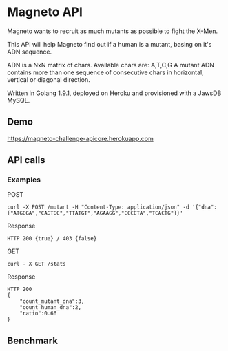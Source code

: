# Magneto API

Magneto wants to recruit as much mutants as possible to fight the X-Men.

This API will help Magneto find out if a human is a mutant, basing on it's ADN sequence.

ADN is a NxN matrix of chars. Available chars are: A,T,C,G
A mutant ADN contains more than one sequence of consecutive chars in horizontal, vertical or diagonal direction.

Written in Golang 1.9.1, deployed on Heroku and provisioned with a JawsDB MySQL.

## Demo

https://magneto-challenge-apicore.herokuapp.com

## API calls

### Examples

POST

```
curl -X POST /mutant -H "Content-Type: application/json" -d '{"dna":["ATGCGA","CAGTGC","TTATGT","AGAAGG","CCCCTA","TCACTG"]}'
```
Response

	HTTP 200 {true} / 403 {false}

GET
```
curl - X GET /stats
```
Response

	HTTP 200
	{
	    "count_mutant_dna":3,
	    "count_human_dna":2,
	    "ratio":0.66
    }

## Benchmark


